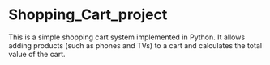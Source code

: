 # Shopping_Cart_project
This is a simple shopping cart system implemented in Python. It allows adding products (such as phones and TVs) to a cart and calculates the total value of the cart.
